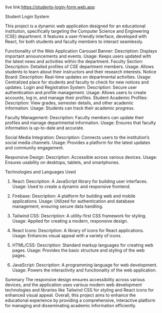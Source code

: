 live link:https://students-login-form.web.app


Student Login System

This project is a dynamic web application designed for an educational institution, specifically targeting the Computer Science and Engineering (CSE) department. It features a user-friendly interface, developed with React, for both students and faculty members to interact seamlessly.



Functionality of the Web Application
Carousel Banner:
Description: Displays important announcements and events.
Usage: Keeps users updated with the latest news and activities within the department.
Faculty Section:
Description: Detailed profiles of CSE department members.
Usage: Allows students to learn about their instructors and their research interests.
Notice Board:
Description: Real-time updates on departmental activities.
Usage: Centralized place for students and faculty to check for new notices and updates.
Login and Registration System:
Description: Secure user authentication and profile management.
Usage: Allows users to create accounts, log in, and manage their profiles.
Student Academic Profiles:
Description: View grades, semester details, and other academic information.
Usage: Students can track their academic progress.

Faculty Management:
Description: Faculty members can update their profiles and manage departmental information.
Usage: Ensures that faculty information is up-to-date and accurate.

Social Media Integration:
Description: Connects users to the institution’s social media channels.
Usage: Provides a platform for the latest updates and community engagement.

Responsive Design:
Description: Accessible across various devices.
Usage: Ensures usability on desktops, tablets, and smartphones.





Technologies and Languages Used
1.	React:
Description: A JavaScript library for building user interfaces.
Usage: Used to create a dynamic and responsive frontend.
2.	Firebase:
Description: A platform for building web and mobile applications.
Usage: Utilized for authentication and database management, ensuring secure data handling.

3.	Tailwind CSS:
Description: A utility-first CSS framework for styling.
Usage: Applied for creating a modern, responsive design.
4.	React Icons:
Description: A library of icons for React applications.
Usage: Enhances visual appeal with a variety of icons.
5.	HTML/CSS:
Description: Standard markup languages for creating web pages.
Usage: Provides the basic structure and styling of the web pages.
6.	JavaScript:
Description: A programming language for web development.
Usage: Powers the interactivity and functionality of the web application.

Summary
The responsive design ensures accessibility across various devices, and the application uses various modern web development technologies and libraries like Tailwind CSS for styling and React icons for enhanced visual appeal. Overall, this project aims to enhance the educational experience by providing a comprehensive, interactive platform for managing and disseminating academic information efficiently.

